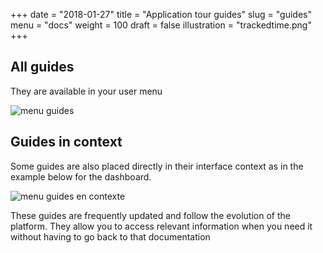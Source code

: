 +++
date        = "2018-01-27"
title       = "Application tour guides"
slug        = "guides"
menu        = "docs"
weight      = 100
draft       = false
illustration = "trackedtime.png"
+++



<!--more-->

## All guides

They are available in your user menu

![menu guides](/img/screenshots/guides.png)

## Guides in context

Some guides are also placed directly in their interface context as in the example below for the dashboard.

![menu guides en contexte](/img/screenshots/guide_in_place.png)

These guides are frequently updated and follow the evolution of the platform. They allow you to access relevant information when you need it without having to go back to that documentation

